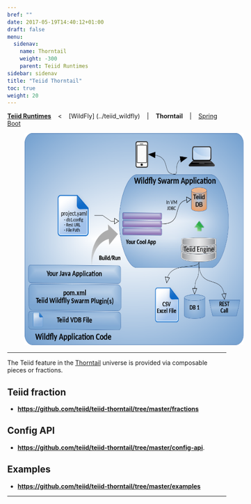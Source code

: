 ```yaml
---
bref: ""
date: 2017-05-19T14:40:12+01:00
draft: false
menu:
  sidenav:
    name: Thorntail
    weight: -300
    parent: Teiid Runtimes
sidebar: sidenav
title: "Teiid Thorntail"
toc: true
weight: 20
---
```

[**Teiid Runtimes**](..) &nbsp;&nbsp; < &nbsp;&nbsp; [WildFly] (../teiid_wildfly) &nbsp;&nbsp; | &nbsp;&nbsp; **Thorntail** &nbsp;&nbsp; | &nbsp;&nbsp; [Spring Boot](../springboot) &nbsp;&nbsp;

<div>
<img width="583" height="487" src="/images/teiid-wildfly-swarm.png" frameborder="2" hspace="40" ></img>
</div>

---

The Teiid feature in the [Thorntail](https://docs.thorntail.io) universe is provided via composable pieces or fractions.

## **Teiid fraction**
 
- **https://github.com/teiid/teiid-thorntail/tree/master/fractions**

## **Config API**

- **https://github.com/teiid/teiid-thorntail/tree/master/config-api**.

## **Examples**

- **https://github.com/teiid/teiid-thorntail/tree/master/examples**

---
